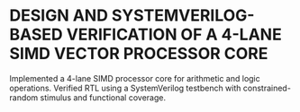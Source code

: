 #  DESIGN AND SYSTEMVERILOG-BASED VERIFICATION OF A 4-LANE SIMD VECTOR PROCESSOR CORE
 Implemented a 4-lane SIMD processor core for arithmetic and logic operations. Verified RTL using a SystemVerilog testbench with constrained-random stimulus and functional coverage.
